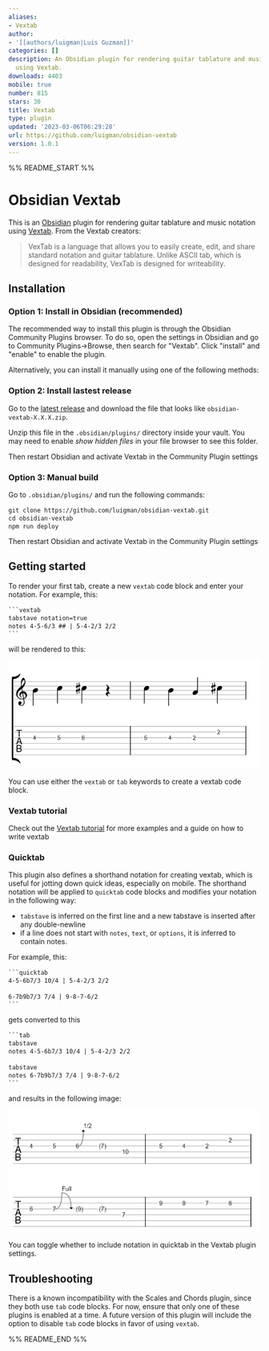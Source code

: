 ```yaml
---
aliases:
- Vextab
author:
- '[[authors/luigman|Luis Guzman]]'
categories: []
description: An Obsidian plugin for rendering guitar tablature and music notation
  using Vextab.
downloads: 4403
mobile: true
number: 815
stars: 30
title: Vextab
type: plugin
updated: '2023-03-06T06:29:28'
url: https://github.com/luigman/obsidian-vextab
version: 1.0.1
---
```


%% README_START %%

# Obsidian Vextab

This is an [Obsidian](https://obsidian.md) plugin for rendering guitar tablature and music notation using [Vextab](https://vexflow.com/vextab/). From the Vextab creators:

> VexTab is a language that allows you to easily create, edit, and share standard notation and guitar tablature. Unlike ASCII tab, which is designed for readability, VexTab is designed for writeability. 

## Installation
### Option 1: Install in Obsidian (recommended)
The recommended way to install this plugin is through the Obsidian Community Plugins browser. To do so, open the settings in Obsidian and go to Community Plugins->Browse, then search for "Vextab". Click "install" and "enable" to enable the plugin.

Alternatively, you can install it manually using one of the following methods:

### Option 2: Install lastest release
Go to the [latest release](https://github.com/luigman/obsidian-vextab/releases/latest) and download the file that looks like `obsidian-vextab-X.X.X.zip`.

Unzip this file in the `.obsidian/plugins/` directory inside your vault. You may need to enable *show hidden files* in your file browser to see this folder.

Then restart Obsidian and activate Vextab in the Community Plugin settings

### Option 3: Manual build
Go to `.obsidian/plugins/` and run the following commands:
```
git clone https://github.com/luigman/obsidian-vextab.git
cd obsidian-vextab
npm run deploy
```
Then restart Obsidian and activate Vextab in the Community Plugin settings

## Getting started
To render your first tab, create a new `vextab` code block and enter your notation. For example, this:
````
```vextab
tabstave notation=true
notes 4-5-6/3 ## | 5-4-2/3 2/2
```
````

will be rendered to this:

![example1](https://raw.githubusercontent.com/luigman/obsidian-vextab/HEAD/images/example1.png)

You can use either the `vextab` or `tab` keywords to create a vextab code block.

### Vextab tutorial
Check out the [Vextab tutorial](https://vexflow.com/vextab/tutorial.html) for more examples and a guide on how to write vextab

### Quicktab
This plugin also defines a shorthand notation for creating vextab, which is useful for jotting down quick ideas, especially on mobile. The shorthand notation will be applied to `quicktab` code blocks and modifies your notation in the following way:
- `tabstave` is inferred on the first line and a new tabstave is inserted after any double-newline
- if a line does not start with `notes`, `text`, or `options`, it is inferred to contain notes.

For example, this:
````
```quicktab
4-5-6b7/3 10/4 | 5-4-2/3 2/2

6-7b9b7/3 7/4 | 9-8-7-6/2
```
````
gets converted to this
````
```tab
tabstave
notes 4-5-6b7/3 10/4 | 5-4-2/3 2/2

tabstave
notes 6-7b9b7/3 7/4 | 9-8-7-6/2
```
````
and results in the following image:

![example-quicktab](https://raw.githubusercontent.com/luigman/obsidian-vextab/HEAD/images/example-quicktab.png)

You can toggle whether to include notation in quicktab in the Vextab plugin settings.

## Troubleshooting
There is a known incompatibility with the Scales and Chords plugin, since they both use `tab` code blocks. For now, ensure that only one of these plugins is enabled at a time. A future version of this plugin will include the option to disable `tab` code blocks in favor of using `vextab`.


%% README_END %%